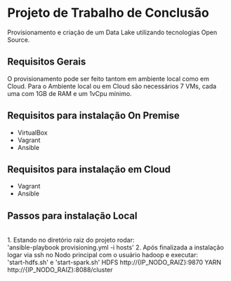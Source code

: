 # Projeto de Trabalho de Conclusão

Provisionamento e criação de um Data Lake utilizando tecnologias Open Source.

## Requisitos Gerais
O provisionamento pode ser feito tantom em ambiente local como em Cloud. 
Para o Ambiente local ou em Cloud são necessários 7 VMs, cada uma com 1GB de RAM e um 1vCpu mínimo.


## Requisitos para instalação On Premise
* VirtualBox
* Vagrant
* Ansible

## Requisitos para instalação em Cloud
* Vagrant
* Ansible

## Passos para instalação Local
<br>
1. Estando no diretório raiz do projeto rodar:<br>'ansible-playbook provisioning.yml -i hosts'
2. Após finalizada a instalação logar via ssh no Nodo principal com o usuário hadoop e executar: <br> 'start-hdfs.sh' e 'start-spark.sh'
     HDFS http://{IP_NODO_RAIZ}:9870
     YARN http://{IP_NODO_RAIZ}:8088/cluster
